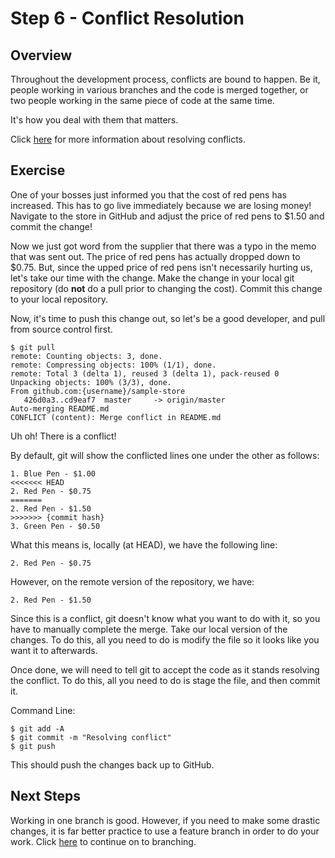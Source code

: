 Step 6 - Conflict Resolution
=====

## Overview

Throughout the development process, conflicts are bound to happen.  Be it, people working in various branches and the code is merged together, or two people working in the same piece of code at the same time.

It's how you deal with them that matters.

Click [here](https://help.github.com/articles/resolving-a-merge-conflict-from-the-command-line/) for more information about resolving conflicts.

## Exercise

One of your bosses just informed you that the cost of red pens has increased.  This has to go live immediately because we are losing money!  Navigate to the store in GitHub and adjust the price of red pens to $1.50 and commit the change!

Now we just got word from the supplier that there was a typo in the memo that was sent out.  The price of red pens has actually dropped down to $0.75.  But, since the upped price of red pens isn't necessarily hurting us, let's take our time with the change.  Make the change in your local git repository (do **not** do a pull prior to changing the cost).  Commit this change to your local repository.

Now, it's time to push this change out, so let's be a good developer, and pull from source control first.

```
$ git pull
remote: Counting objects: 3, done.
remote: Compressing objects: 100% (1/1), done.
remote: Total 3 (delta 1), reused 3 (delta 1), pack-reused 0
Unpacking objects: 100% (3/3), done.
From github.com:{username}/sample-store
   426d0a3..cd9eaf7  master     -> origin/master
Auto-merging README.md
CONFLICT (content): Merge conflict in README.md
```

Uh oh!  There is a conflict!

By default, git will show the conflicted lines one under the other as follows:

```
1. Blue Pen - $1.00
<<<<<<< HEAD
2. Red Pen - $0.75
=======
2. Red Pen - $1.50
>>>>>>> {commit hash}
3. Green Pen - $0.50
```

What this means is, locally (at HEAD), we have the following line:

```
2. Red Pen - $0.75
```

However, on the remote version of the repository, we have:

```
2. Red Pen - $1.50
```

Since this is a conflict, git doesn't know what you want to do with it, so you have to manually complete the merge.  Take our local version of the changes.  To do this, all you need to do is modify the file so it looks like you want it to afterwards.

Once done, we will need to tell git to accept the code as it stands resolving the conflict.  To do this, all you need to do is stage the file, and then commit it.

Command Line:

```
$ git add -A
$ git commit -m "Resolving conflict"
$ git push
```

This should push the changes back up to GitHub.

## Next Steps

Working in one branch is good.  However, if you need to make some drastic changes, it is far better practice to use a feature branch in order to do your work.  Click [here](step-7-branching.md) to continue on to branching.